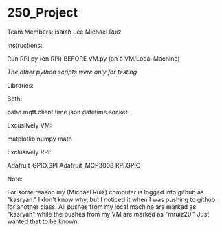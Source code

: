 # 250_Project

Team Members:
Isaiah Lee
Michael Ruiz

Instructions:

Run RPI.py (on RPi) BEFORE VM.py (on a VM/Local Machine)

*The other python scripts were only for testing*


Libraries:

Both: 

paho.mqtt.client
time
json
datetime
socket

Excusilvely VM:

matplotlib
numpy
math

Exclusively RPi:

Adafruit_GPIO.SPI
Adafruit_MCP3008
RPi.GPIO

Note:

For some reason my (Michael Ruiz) computer is logged into
github as "kasryan." I don't know why, but I noticed it when
I was pushing to github for another class. All pushes from my
local machine are marked as "kasryan" while the pushes from
my VM are marked as "mruiz20." Just wanted that to be known.